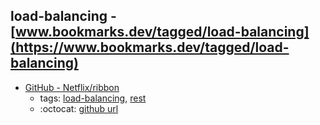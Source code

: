 load-balancing - [www.bookmarks.dev/tagged/load-balancing](https://www.bookmarks.dev/tagged/load-balancing) 
---
* [GitHub - Netflix/ribbon](https://github.com/Netflix/ribbon)
    * tags: [load-balancing](../tags/load-balancing.md), [rest](../tags/rest.md)
    * :octocat: [github url](https://github.com/Netflix/ribbon)
